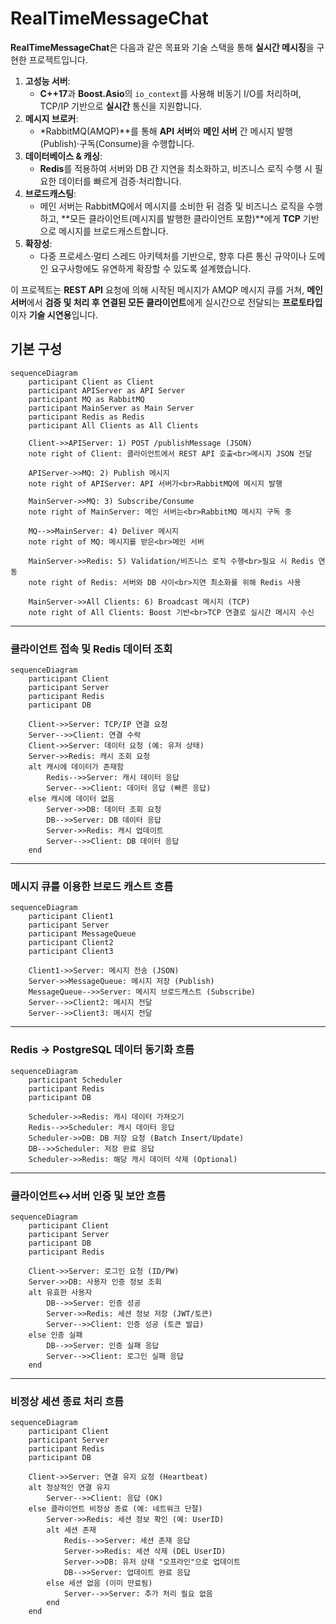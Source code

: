 # RealTimeMessageChat
**RealTimeMessageChat**은 다음과 같은 목표와 기술 스택을 통해 **실시간 메시징**을 구현한 프로젝트입니다.

1. **고성능 서버**:
    - **C++17**과 **Boost.Asio**의 `io_context`를 사용해 비동기 I/O를 처리하며, TCP/IP 기반으로 **실시간** 통신을 지원합니다.
2. **메시지 브로커**:
    - *RabbitMQ(AMQP)**를 통해 **API 서버**와 **메인 서버** 간 메시지 발행(Publish)·구독(Consume)을 수행합니다.
3. **데이터베이스 & 캐싱**:
    - **Redis**를 적용하여 서버와 DB 간 지연을 최소화하고, 비즈니스 로직 수행 시 필요한 데이터를 빠르게 검증·처리합니다.
4. **브로드캐스팅**:
    - 메인 서버는 RabbitMQ에서 메시지를 소비한 뒤 검증 및 비즈니스 로직을 수행하고, **모든 클라이언트(메시지를 발행한 클라이언트 포함)**에게 **TCP** 기반으로 메시지를 브로드캐스트합니다.
5. **확장성**:
    - 다중 프로세스·멀티 스레드 아키텍처를 기반으로, 향후 다른 통신 규약이나 도메인 요구사항에도 유연하게 확장할 수 있도록 설계했습니다.
    

이 프로젝트는 **REST API** 요청에 의해 시작된 메시지가 AMQP 메시지 큐를 거쳐, **메인 서버**에서 **검증 및 처리 후 연결된 모든 클라이언트**에게 실시간으로 전달되는 **프로토타입**이자 **기술 시연용**입니다.

## 기본 구성
```mermaid
sequenceDiagram
    participant Client as Client
    participant APIServer as API Server
    participant MQ as RabbitMQ
    participant MainServer as Main Server
    participant Redis as Redis
    participant All Clients as All Clients

    Client->>APIServer: 1) POST /publishMessage (JSON)
    note right of Client: 클라이언트에서 REST API 호출<br>메시지 JSON 전달

    APIServer->>MQ: 2) Publish 메시지
    note right of APIServer: API 서버가<br>RabbitMQ에 메시지 발행

    MainServer->>MQ: 3) Subscribe/Consume
    note right of MainServer: 메인 서버는<br>RabbitMQ 메시지 구독 중

    MQ-->>MainServer: 4) Deliver 메시지
    note right of MQ: 메시지를 받은<br>메인 서버

    MainServer->>Redis: 5) Validation/비즈니스 로직 수행<br>필요 시 Redis 연동
    note right of Redis: 서버와 DB 사이<br>지연 최소화를 위해 Redis 사용

    MainServer->>All Clients: 6) Broadcast 메시지 (TCP)
    note right of All Clients: Boost 기반<br>TCP 연결로 실시간 메시지 수신
```
---
### 클라이언트 접속 및 Redis 데이터 조회
```mermaid
sequenceDiagram
    participant Client
    participant Server
    participant Redis
    participant DB

    Client->>Server: TCP/IP 연결 요청
    Server-->>Client: 연결 수락
    Client->>Server: 데이터 요청 (예: 유저 상태)
    Server->>Redis: 캐시 조회 요청
    alt 캐시에 데이터가 존재함
        Redis-->>Server: 캐시 데이터 응답
        Server-->>Client: 데이터 응답 (빠른 응답)
    else 캐시에 데이터 없음
        Server->>DB: 데이터 조회 요청
        DB-->>Server: DB 데이터 응답
        Server->>Redis: 캐시 업데이트
        Server-->>Client: DB 데이터 응답
    end
```
---
### 메시지 큐를 이용한 브로드 캐스트 흐름
```mermaid
sequenceDiagram
    participant Client1
    participant Server
    participant MessageQueue
    participant Client2
    participant Client3

    Client1->>Server: 메시지 전송 (JSON)
    Server->>MessageQueue: 메시지 저장 (Publish)
    MessageQueue-->>Server: 메시지 브로드캐스트 (Subscribe)
    Server-->>Client2: 메시지 전달
    Server-->>Client3: 메시지 전달
```
---
### Redis → PostgreSQL 데이터 동기화 흐름
```mermaid
sequenceDiagram
    participant Scheduler
    participant Redis
    participant DB

    Scheduler->>Redis: 캐시 데이터 가져오기
    Redis-->>Scheduler: 캐시 데이터 응답
    Scheduler->>DB: DB 저장 요청 (Batch Insert/Update)
    DB-->>Scheduler: 저장 완료 응답
    Scheduler->>Redis: 해당 캐시 데이터 삭제 (Optional)
```
---
### 클라이언트↔서버 인증 및 보안 흐름
```mermaid
sequenceDiagram
    participant Client
    participant Server
    participant DB
    participant Redis

    Client->>Server: 로그인 요청 (ID/PW)
    Server->>DB: 사용자 인증 정보 조회
    alt 유효한 사용자
        DB-->>Server: 인증 성공
        Server->>Redis: 세션 정보 저장 (JWT/토큰)
        Server-->>Client: 인증 성공 (토큰 발급)
    else 인증 실패
        DB-->>Server: 인증 실패 응답
        Server-->>Client: 로그인 실패 응답
    end
```
---
### 비정상 세션 종료 처리 흐름
```mermaid
sequenceDiagram
    participant Client
    participant Server
    participant Redis
    participant DB

    Client->>Server: 연결 유지 요청 (Heartbeat)
    alt 정상적인 연결 유지
        Server-->>Client: 응답 (OK)
    else 클라이언트 비정상 종료 (예: 네트워크 단절)
        Server->>Redis: 세션 정보 확인 (예: UserID)
        alt 세션 존재
            Redis-->>Server: 세션 존재 응답
            Server->>Redis: 세션 삭제 (DEL UserID)
            Server->>DB: 유저 상태 "오프라인"으로 업데이트
            DB-->>Server: 업데이트 완료 응답
        else 세션 없음 (이미 만료됨)
            Server-->>Server: 추가 처리 필요 없음
        end
    end
```
